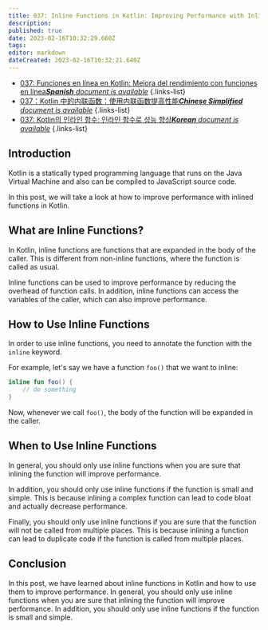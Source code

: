 ```yaml
---
title: 037: Inline Functions in Kotlin: Improving Performance with Inlined Functions
description: 
published: true
date: 2023-02-16T10:32:29.660Z
tags: 
editor: markdown
dateCreated: 2023-02-16T10:32:21.640Z
---
```


- [037: Funciones en línea en Kotlin: Mejora del rendimiento con funciones en línea***Spanish** document is available*](/es/Knowledge-base/Kotlin/Learning/037-inline-functions-in-kotlin-improving-performance-with-inlined-functions)
{.links-list}
- [037：Kotlin 中的内联函数：使用内联函数提高性能***Chinese Simplified** document is available*](/zh/Knowledge-base/Kotlin/Learning/037-inline-functions-in-kotlin-improving-performance-with-inlined-functions)
{.links-list}
- [037: Kotlin의 인라인 함수: 인라인 함수로 성능 향상***Korean** document is available*](/ko/Knowledge-base/Kotlin/Learning/037-inline-functions-in-kotlin-improving-performance-with-inlined-functions)
{.links-list}


## Introduction

Kotlin is a statically typed programming language that runs on the Java Virtual Machine and also can be compiled to JavaScript source code.

In this post, we will take a look at how to improve performance with inlined functions in Kotlin.

## What are Inline Functions?

In Kotlin, inline functions are functions that are expanded in the body of the caller. This is different from non-inline functions, where the function is called as usual.

Inline functions can be used to improve performance by reducing the overhead of function calls. In addition, inline functions can access the variables of the caller, which can also improve performance.

## How to Use Inline Functions

In order to use inline functions, you need to annotate the function with the `inline` keyword.

For example, let's say we have a function `foo()` that we want to inline:

```kotlin
inline fun foo() {
    // do something
}
```

Now, whenever we call `foo()`, the body of the function will be expanded in the caller.

## When to Use Inline Functions

In general, you should only use inline functions when you are sure that inlining the function will improve performance.

In addition, you should only use inline functions if the function is small and simple. This is because inlining a complex function can lead to code bloat and actually decrease performance.

Finally, you should only use inline functions if you are sure that the function will not be called from multiple places. This is because inlining a function can lead to duplicate code if the function is called from multiple places.

## Conclusion

In this post, we have learned about inline functions in Kotlin and how to use them to improve performance. In general, you should only use inline functions when you are sure that inlining the function will improve performance. In addition, you should only use inline functions if the function is small and simple.